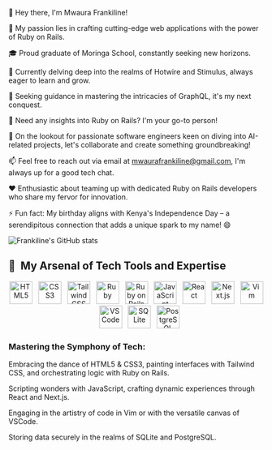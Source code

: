 <!--
**mwaurajr/mwaurajr** is a ✨ _special_ ✨ repository because its `README.md` (this file) appears on your GitHub profile.

Here are some ideas to get you started: -->

👋 Hey there, I'm Mwaura Frankiline!

👀 My passion lies in crafting cutting-edge web applications with the power of Ruby on Rails.

🎓 Proud graduate of Moringa School, constantly seeking new horizons.

🌱 Currently delving deep into the realms of Hotwire and Stimulus, always eager to learn and grow.

🤔 Seeking guidance in mastering the intricacies of GraphQL, it's my next conquest.

💬 Need any insights into Ruby on Rails? I'm your go-to person!

💞️ On the lookout for passionate software engineers keen on diving into AI-related projects, let's collaborate and create something groundbreaking!

📫 Feel free to reach out via email at mwaurafrankiline@gmail.com, I'm always up for a good tech chat.

❤️ Enthusiastic about teaming up with dedicated Ruby on Rails developers who share my fervor for innovation.

⚡ Fun fact: My birthday aligns with Kenya's Independence Day – a serendipitous connection that adds a unique spark to my name! 😄

![Frankiline's GitHub stats](https://github-readme-stats.vercel.app/api?username=mwaurajr&theme=radical)

<!--[![Top Langs](https://github-readme-stats.vercel.app/api/top-langs/?username=mwaurajr)]-->

<h2> 🚀 &nbsp;My Arsenal of Tech Tools and Expertise</h2>
<p align="center">
  <img src="https://cdn.jsdelivr.net/gh/devicons/devicon/icons/html5/html5-original-wordmark.svg" width="45" height="45" alt="HTML5"/>&nbsp;&nbsp;
  <img src="https://cdn.jsdelivr.net/gh/devicons/devicon/icons/css3/css3-original.svg" width="45" height="45" alt="CSS3"/>&nbsp;&nbsp;
  <img src="https://cdn.jsdelivr.net/gh/devicons/devicon/icons/tailwindcss/tailwindcss-original-wordmark.svg" width="45" height="45" alt="Tailwind CSS"/>&nbsp;&nbsp;
  <img src="https://cdn.jsdelivr.net/gh/devicons/devicon/icons/ruby/ruby-original.svg" width="45" height="45" alt="Ruby"/>&nbsp;&nbsp;
  <img src="https://cdn.jsdelivr.net/gh/devicons/devicon/icons/rails/rails-plain-wordmark.svg" width="45" height="45" alt="Ruby on Rails"/>&nbsp;&nbsp;
  <img src="https://cdn.jsdelivr.net/gh/devicons/devicon/icons/javascript/javascript-original.svg" width="45" height="45" alt="JavaScript"/>&nbsp;&nbsp;
  <img src="https://cdn.jsdelivr.net/gh/devicons/devicon/icons/react/react-original.svg" width="45" height="45" alt="React"/>&nbsp;&nbsp;
  <img src="https://cdn.jsdelivr.net/gh/devicons/devicon/icons/nextjs/nextjs-original-wordmark.svg" width="45" height="45" alt="Next.js"/>&nbsp;&nbsp;
  <img src="https://cdn.jsdelivr.net/gh/devicons/devicon/icons/vim/vim-plain.svg" width="45" height="45" alt="Vim"/>&nbsp;&nbsp;
  <img src="https://cdn.jsdelivr.net/gh/devicons/devicon/icons/vscode/vscode-original.svg" width="45" height="45" alt="VSCode"/>&nbsp;&nbsp;
  <img src="https://cdn.jsdelivr.net/gh/devicons/devicon/icons/sqlite/sqlite-original-wordmark.svg" width="45" height="45" alt="SQLite"/>&nbsp;&nbsp;
  <img src="https://cdn.jsdelivr.net/gh/devicons/devicon/icons/postgresql/postgresql-original-wordmark.svg" width="45" height="45" alt="PostgreSQL"/>
</p>
<h3>Mastering the Symphony of Tech:</h3>
<p>Embracing the dance of HTML5 & CSS3, painting interfaces with Tailwind CSS, and orchestrating logic with Ruby on Rails.</p>
<p>Scripting wonders with JavaScript, crafting dynamic experiences through React and Next.js.</p>
<p>Engaging in the artistry of code in Vim or with the versatile canvas of VSCode.</p>
<p>Storing data securely in the realms of SQLite and PostgreSQL.</p>
